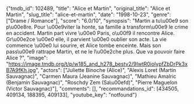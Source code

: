 {"tmdb_id": 102489, "title": "Alice et Martin", "original_title": "Alice et Martin", "slug_title": "alice-et-martin", "date": "1998-10-23", "genre": ["Drame / Romance"], "score": "6.0/10", "synopsis": "Martin a tu\u00e9 son p\u00e8re. Pour \u00e9viter la honte, sa famille a transform\u00e9 le crime en accident. Martin part vivre \u00e0 Paris, o\u00f9 il rencontre Alice. Gr\u00e2ce \u00e0 elle, il parvient \u00e0 oublier son acte. La vie commence \u00e0 lui sourire, et Alice tombe enceinte. Mais son pass\u00e9 rattrape Martin, et ne le l\u00e2che plus. Que va pouvoir faire Alice ?", "image": "https://image.tmdb.org/t/p/w185_and_h278_bestv2/9IwtR0iolypfZbDrPk3xB7A9fKh.jpg", "actors": ["Juliette Binoche (Alice)", "Alexis Loret (Martin Sauvagnac)", "Carmen Maura (Jeanine Sauvagnac)", "Mathieu Amalric (Benjamin Sauvagnac)", "Roschdy Zem (Sa\u00efd)", "Pierre Maguelon (Victor Sauvagnac)"], "comments": [], "recommandations_id": [434505, 409134, 188395, 409133], "youtube_key": "notfound"}